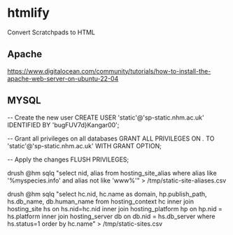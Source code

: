 # htmlify
Convert Scratchpads to HTML

## Apache

https://www.digitalocean.com/community/tutorials/how-to-install-the-apache-web-server-on-ubuntu-22-04

## MYSQL

-- Create the new user
CREATE USER 'static'@'sp-static.nhm.ac.uk' IDENTIFIED BY 'bugFUV7d}Kangar00';

-- Grant all privileges on all databases
GRANT ALL PRIVILEGES ON *.* TO 'static'@'sp-static.nhm.ac.uk' WITH GRANT OPTION;

-- Apply the changes
FLUSH PRIVILEGES;



drush @hm sqlq "select nid, alias from hosting_site_alias where alias like '%myspecies.info' and alias not like 'www%'" > /tmp/static-site-aliases.csv

drush @hm sqlq "select hc.nid, hc.name as domain, hp.publish_path, hs.db_name, db.human_name from hosting_context hc inner join hosting_site hs on hs.nid=hc.nid inner join hosting_platform hp on hp.nid = hs.platform inner join hosting_server db on db.nid = hs.db_server where hs.status=1 order by hc.name" > /tmp/static-sites.csv 






